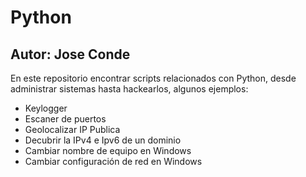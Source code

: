# Python
## Autor: Jose Conde 

En este repositorio encontrar scripts relacionados con Python, desde administrar sistemas hasta hackearlos, algunos ejemplos: 
- Keylogger
- Escaner de puertos
- Geolocalizar IP Publica 
- Decubrir la IPv4 e Ipv6 de un dominio
- Cambiar nombre de equipo en Windows 
- Cambiar configuración de red en Windows 

